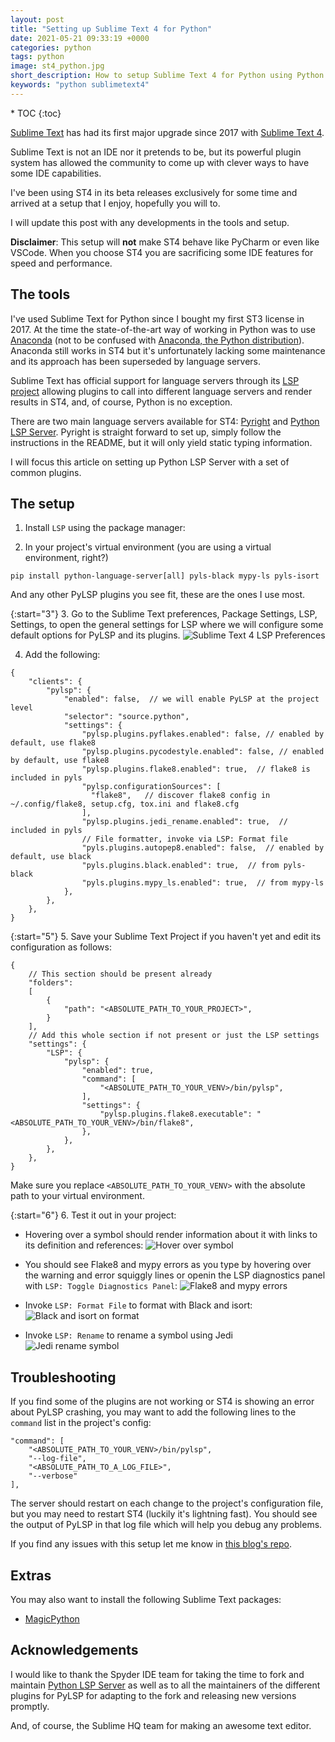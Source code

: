 ```yaml
---
layout: post
title: "Setting up Sublime Text 4 for Python"
date: 2021-05-21 09:33:19 +0000
categories: python
tags: python
image: st4_python.jpg
short_description: How to setup Sublime Text 4 for Python using Python LSP Server
keywords: "python sublimetext4"
---
```


<div markdown="1" class="sticky">
* TOC
{:toc}
</div>

<div markdown="1" id="text">

[Sublime Text](https://www.sublimetext.com) has had its first major upgrade since 2017 with [Sublime Text 4](https://www.sublimetext.com/blog/articles/sublime-text-4).

Sublime Text is not an IDE nor it pretends to be, but its powerful plugin system has allowed the community to come up with clever ways to have some IDE capabilities.

I've been using ST4 in its beta releases exclusively for some time and arrived at a setup that I enjoy, hopefully you will to.

I will update this post with any developments in the tools and setup.

<!--more-->

**Disclaimer**: This setup will **not** make ST4 behave like PyCharm or even like VSCode. When you choose ST4 you are sacrificing some IDE features for speed and performance.

## The tools

I've used Sublime Text for Python since I bought my first ST3 license in 2017. At the time the state-of-the-art way of working in Python was to use [Anaconda](https://github.com/DamnWidget/anaconda) (not to be confused with [Anaconda, the Python distribution](https://anaconda.org/)). Anaconda still works in ST4 but it's unfortunately lacking some maintenance and its approach has been superseded by language servers.

Sublime Text has official support for language servers through its [LSP project](https://lsp.sublimetext.io/) allowing plugins to call into different language servers and render results in ST4, and, of course, Python is no exception.

There are two main language servers available for ST4: [Pyright](https://github.com/sublimelsp/LSP-pyright) and [Python LSP Server](https://github.com/python-lsp/python-lsp-server/). Pyright is straight forward to set up, simply follow the instructions in the README, but it will only yield static typing information.

I will focus this article on setting up Python LSP Server with a set of common plugins.

## The setup

1. Install `LSP` using the package manager:

2. In your project's virtual environment (you are using a virtual environment, right?)

```
pip install python-language-server[all] pyls-black mypy-ls pyls-isort
```

And any other PyLSP plugins you see fit, these are the ones I use most.

{:start="3"}
3. Go to the Sublime Text preferences, Package Settings, LSP, Settings, to open the general settings for LSP where we will configure some default options for PyLSP and its plugins.
![Sublime Text 4 LSP Preferences](/assets/st4/LSP_settings.png "Sublime Text 4 LSP Preferences")

4. Add the following:

```jsonc
{
    "clients": {
        "pylsp": {
            "enabled": false,  // we will enable PyLSP at the project level
            "selector": "source.python",
            "settings": {
                "pylsp.plugins.pyflakes.enabled": false, // enabled by default, use flake8
                "pylsp.plugins.pycodestyle.enabled": false, // enabled by default, use flake8
                "pylsp.plugins.flake8.enabled": true,  // flake8 is included in pyls
                "pylsp.configurationSources": [
                  "flake8",   // discover flake8 config in ~/.config/flake8, setup.cfg, tox.ini and flake8.cfg
                ],
                "pylsp.plugins.jedi_rename.enabled": true,  // included in pyls
                // File formatter, invoke via LSP: Format file
                "pyls.plugins.autopep8.enabled": false,  // enabled by default, use black
                "pyls.plugins.black.enabled": true,  // from pyls-black
                "pyls.plugins.mypy_ls.enabled": true,  // from mypy-ls
            },
        },
    },
}

```

{:start="5"}
5. Save your Sublime Text Project if you haven't yet and edit its configuration as follows:

```jsonc
{
    // This section should be present already
    "folders":
    [
        {
            "path": "<ABSOLUTE_PATH_TO_YOUR_PROJECT>",
        }
    ],
    // Add this whole section if not present or just the LSP settings
    "settings": {
        "LSP": {
            "pylsp": {
                "enabled": true,
                "command": [
                    "<ABSOLUTE_PATH_TO_YOUR_VENV>/bin/pylsp",
                ],
                "settings": {
                    "pylsp.plugins.flake8.executable": "<ABSOLUTE_PATH_TO_YOUR_VENV>/bin/flake8",
                },
            },
        },
    },
}
```

Make sure you replace `<ABSOLUTE_PATH_TO_YOUR_VENV>` with the absolute path to your virtual environment.

{:start="6"}
6. Test it out in your project:

- Hovering over a symbol should render information about it with links to its definition and references:
![Hover over symbol](/assets/st4/st4_hover.gif "Hover over symbol")

- You should see Flake8 and mypy errors as you type by hovering over the warning and error squiggly lines or openin the LSP diagnostics panel with `LSP: Toggle Diagnostics Panel`:
![Flake8 and mypy errors](/assets/st4/st4_mypy_flake8.gif "Flake8 and mypy errors")

- Invoke `LSP: Format File` to format with Black and isort:
![Black and isort on format](/assets/st4/st4_format_file.gif "Black and isort on format")

- Invoke `LSP: Rename` to rename a symbol using Jedi
![Jedi rename symbol](/assets/st4/st4_rename.gif "Jedi rename symbol")

## Troubleshooting

If you find some of the plugins are not working or ST4 is showing an error about PyLSP crashing, you may want to add the following lines to the `command` list in the project's config:

```jsonc
"command": [
    "<ABSOLUTE_PATH_TO_YOUR_VENV>/bin/pylsp",
    "--log-file",
    "<ABSOLUTE_PATH_TO_A_LOG_FILE>",
    "--verbose"
],
```

The server should restart on each change to the project's configuration file, but you may need to restart ST4 (luckily it's lightning fast). You should see the output of PyLSP in that log file which will help you debug any problems.

If you find any issues with this setup let me know in [this blog's repo](https://github.com/yeraydiazdiaz/yeray.dev/issues).

## Extras

You may also want to install the following Sublime Text packages:

- [MagicPython](https://github.com/MagicStack/MagicPython)

## Acknowledgements

I would like to thank the Spyder IDE team for taking the time to fork and maintain [Python LSP Server](https://github.com/python-lsp/python-lsp-server/) as well as to all the maintainers of the different plugins for PyLSP for adapting to the fork and releasing new versions promptly.

And, of course, the Sublime HQ team for making an awesome text editor.

</div>
